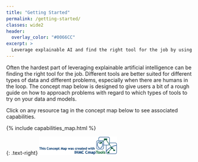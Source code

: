 ```yaml
---
title: "Getting Started"
permalink: /getting-started/
classes: wide2
header:
  overlay_color: "#0066CC"
excerpt: >
  Leverage explainable AI and find the right tool for the job by using our interactive concept map.<br />
---
```

Often the hardest part of leveraging explainable artificial intelligence can be finding the right tool for the job. Different tools are better suited for different types of data and different problems, especially when there are humans in the loop. The concept map below is designed to give users a bit of a rough guide on how to approach problems with regard to which types of tools to try on your data and models.

Click on any resource tag in the concept map below to see associated capabilities.

{% include capabilities_map.html %}

{: .text-right}
[![CmapTools](/assets/kitware/images/CmapToolsTrademark.gif)](http://cmap.ihmc.us/)
